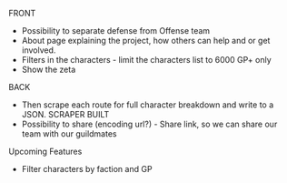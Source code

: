 FRONT
- Possibility to separate defense from Offense team
- About page explaining the project, how others can help and or get involved.
- Filters in the characters - limit the characters list to 6000 GP+ only
- Show the zeta

BACK
- Then scrape each route for full character breakdown and write to a JSON. SCRAPER BUILT
- Possibility to share (encoding url?) - Share link, so we can share our team with our guildmates

Upcoming Features
- Filter characters by faction and GP
